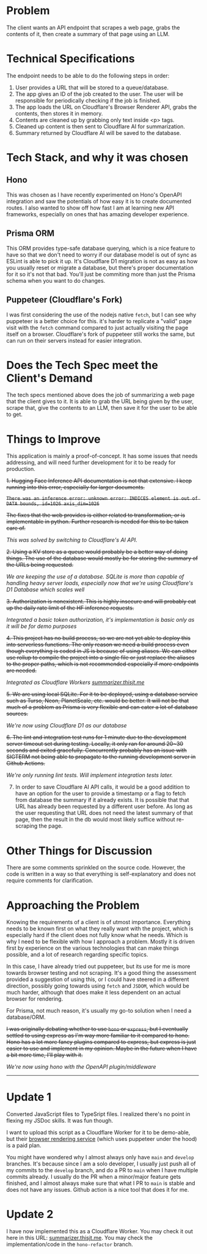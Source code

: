 # Problem

The client wants an API endpoint that scrapes a web page, grabs the contents of it, then create a summary of that page using an LLM.

# Technical Specifications

The endpoint needs to be able to do the following steps in order:

1. User provides a URL that will be stored to a queue/database.
2. The app gives an ID of the job created to the user. The user will be responsible for periodically checking if the job is finished.
3. The app loads the URL on Cloudflare's Browser Renderer API, grabs the contents, then stores it in memory.
4. Contents are cleaned up by grabbing only text inside &lt;p> tags.
5. Cleaned up content is then sent to Cloudflare AI for summarization.
6. Summary returned by Cloudflare AI will be saved to the database.

# Tech Stack, and why it was chosen

## Hono

This was chosen as I have recently experimented on Hono's OpenAPI integration and saw the potentials of how easy it is to create documented routes. I also wanted to show off how fast I am at learning new API frameworks, especially on ones that has amazing developer experience.

## Prisma ORM

This ORM provides type-safe database querying, which is a nice feature to have so that we don't need to worry if our database model is out of sync as ESLint is able to pick it up. It's Cloudflare D1 migration is not as easy as how you usually reset or migrate a database, but there's proper documentation for it so it's not that bad. You'll just be commiting more than just the Prisma schema when you want to do changes.

## Puppeteer (Cloudflare's Fork)

I was first considering the use of the nodejs native `fetch`, but I can see why puppeteer is a better choice for this. it's harder to replicate a "valid" page visit with the `fetch` command compared to just actually visiting the page itself on a browser. Cloudflare's fork of puppeteer still works the same, but can run on their servers instead for easier integration.

# Does the Tech Spec meet the Client's Demand

The tech specs mentioned above does the job of summarizing a web page that the client gives to it. It is able to grab the URL being given by the user, scrape that, give the contents to an LLM, then save it for the user to be able to get.

# Things to Improve

This application is mainly a proof-of-concept. It has some issues that needs addressing, and will need further development for it to be ready for production.

~~1. Hugging Face Inference API documentation is not that extensive. I keep running into this error, especially for larger documents.~~

~~`There was an inference error: unknown error: INDICES element is out of DATA bounds, id=1026 axis_dim=1026`~~

~~The fixes that the web provides is either related to transformation, or is implementable in python. Further research is needed for this to be taken care of.~~

_This was solved by switching to Cloudflare's AI API._

~~2. Using a KV store as a queue would probably be a better way of doing things. The use of the database would mostly be for storing the summary of the URLs being requested.~~

_We are keeping the use of a database. SQLite is more than capable of handling heavy server loads, especially now that we're using Cloudflare's D1 Database which scales well_

~~3. Authorization is nonexistent. This is highly insecure and will probably eat up the daily rate limit of the HF inference requests.~~

_Integrated a basic token authorization, it's implementation is basic only as it will be for demo purposes_

~~4. This project has no build process, so we are not yet able to deploy this into serverless functions. The only reason we need a build process even though everything is coded in JS is because of using aliases. We can either use rollup to compile the project into a single file or just replace the aliases to the proper paths, which is not recommended especially if more endpoints are needed.~~

_Integrated as Cloudflare Workers [summarizer.thisjt.me](https://summarizer.thisjt.me)_

~~5. We are using local SQLite. For it to be deployed, using a database service such as Turso, Neon, PlanetScale, etc. would be better. It will not be that much of a problem as Prisma is very flexible and can cater a lot of database sources.~~

_We're now using Cloudflare D1 as our database_

~~6. The lint and integration test runs for 1 minute due to the development server timeout set during testing. Locally, it only ran for around 20~30 seconds and exited gracefully. Concurrently probably has an issue with SIGTERM not being able to propagate to the running development server in Github Actions.~~

_We're only running lint tests. Will implement integration tests later._

7. In order to save Cloudflare AI API calls, it would be a good addition to have an option for the user to provide a timestamp or a flag to fetch from database the summary if it already exists. It is possible that that URL has already been requested by a different user before. As long as the user requesting that URL does not need the latest summary of that page, then the result in the db would most likely suffice without re-scraping the page.

# Other Things for Discussion

There are some comments sprinkled on the source code. However, the code is written in a way so that everything is self-explanatory and does not require comments for clarification.

# Approaching the Problem

Knowing the requirements of a client is of utmost importance. Everything needs to be known first on what they really want with the project, which is especially hard if the client does not fully know what he needs. Which is why I need to be flexible with how I approach a problem. Mostly it is driven first by experience on the various technologies that can make things possible, and a lot of research regarding specific topics.

In this case, I have already tried out puppeteer, but its use for me is more towards browser testing and not scraping. It's a good thing the assessment provided a suggestion of using this, or I could have steered in a different direction, possibly going towards using `fetch` and `JSDOM`, which would be much harder, although that does make it less dependent on an actual browser for rendering.

For Prisma, not much reason, it's usually my go-to solution when I need a database/ORM.

~~I was originally debating whether to use `hono` or `express`, but I eventually settled to using express as I'm way more familiar to it compared to hono. Hono has a lot more fancy plugins compared to express, but express is just easier to use and implement in my opinion. Maybe in the future when I have a bit more time, I'll play with it.~~

_We're now using hono with the OpenAPI plugin/middleware_

---

# Update 1

Converted JavaScript files to TypeSript files. I realized there's no point in flexing my JSDoc skills. It was fun though.

I want to upload this script as a Cloudflare Worker for it to be demo-able, but their [browser rendering service](https://developers.cloudflare.com/browser-rendering/) (which uses puppeteer under the hood) is a paid plan.

You might have wondered why I almost always only have `main` and `develop` branches. It's because since I am a solo developer, I usually just push all of my commits to the `develop` branch, and do a PR to `main` when I have multiple commits already. I usually do the PR when a minor/major feature gets finished, and I almost always make sure that what I PR to `main` is stable and does not have any issues. Github action is a nice tool that does it for me.

# Update 2

I have now implemented this as a Cloudflare Worker. You may check it out here in this URL: [summarizer.thisjt.me](https://summarizer.thisjt.me). You may check the implementation/code in the `hono-refactor` branch.
